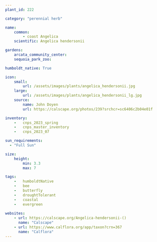 ```yaml
---
plant_id: 222 

category: "perennial herb"

name: 
    common: 
        - coast Angelica 
    scientific: Angelica hendersonii 

gardens:
    arcata_community_center:
    sequoia_park_zoo:

humboldt_native: True

icon: 
    small: 
        url: /assets/images/plants/angelica_hendersonii.jpg 
    large: 
        url: /assets/images/plants/angelica_hendersonii_lg.jpg 
    source: 
        name: John Doyen 
        url: https://calscape.org/photos/239?srchcr=sc6406c2b04e01f 

inventory: 
    -   cnps_2023_spring
    -   cnps_master_inventory
    -   cnps_2023_07 

sun_requirements:
  - "Full Sun"

size:
    height: 
        min: 3.3
        max: 7

tags:  
    -   humboldtNative
    -   bee
    -   butterfly
    -   droughtTolerant
    -   coastal
    -   evergreen
 
websites:
    - url: https://calscape.org/Angelica-hendersonii-() 
      name: "Calscape"
    - url: https://www.calflora.org/app/taxon?crn=367 
      name: "Calflora"
---
```

